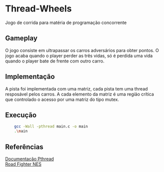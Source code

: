 # Thread-Wheels
Jogo de corrida para matéria de programação concorrente 
## Gameplay
   O jogo consiste em ultrapassar os carros adversários para obter pontos. O jogo acaba quando o player perder as três vidas, só é perdida uma vida quando o player bate de frente com outro carro.
## Implementação
  A pista foi implementada com uma matriz, cada pista tem uma thread resposável pelos carros. A cada elemento da matriz é uma região crítica que controlado o acesso por uma matriz do tipo mutex.
 ## Execução
   ~~~bash
       gcc -Wall -pthread main.c -o main
       .\main
   ~~~
      
  ## Referências
  [Documentação Pthread](https://pubs.opengroup.org/onlinepubs/7908799/xsh/pthread.h.html) \
  [Road Fighter NES](https://www.retrogames.cz/play_065-NES.php)
